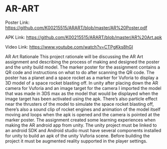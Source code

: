 # AR-ART
Poster Link:
https://github.com/K00215515/ARART/blob/master/AR%20Poster.pdf

APK Link:
https://github.com/K00215515/ARART/blob/master/AR%20Art.apk

Video Link:
https://www.youtube.com/watch?v=CTPgKks8hGI


AR Art Rationale
This project rationale will be discussing the AR Art assignment and describing the process of making and designed the poster and the unity build model.
The marker poster for the assignment contains a QR code and instructions on what to do after scanning the QR code. The poster has a planet and a space rocket as a marker for Vuforia to display a 3D model of a space rocket blasting off. In unity after placing down the AR camera for Vuforia and an image target for the camera I imported the model that was made in 3DS max as the model that would be displayed when the image target has been activated using the apk. There’s also particle effect near the thrusters of the model to simulate the space rocket blasting off, there’s also a sound clip of rocket engines and animation of the model itself moving and loops when the apk is opened and the camera is pointed at the marker poster.
The assignment created some learning experiences when making the AR android app from unity. The unity project must be linked to an android SDK and Android studio must have several components installed for unity to build an apk of the unity Vuforia scene. Before building the project it must be augmented reality supported in the player settings. 




